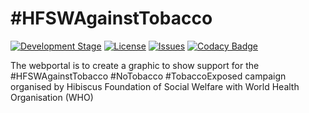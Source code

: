 # #HFSWAgainstTobacco

[![Development Stage](https://img.shields.io/badge/Development-v.2.0-blue)]()
[![License](https://img.shields.io/github/license/Hibiscus-Foundation/tobaccoexposed)](https://github.com/Hibiscus-Foundation/tobaccoexposed/blob/master/LICENSE)
[![Issues](https://img.shields.io/github/issues/Hibiscus-Foundation/tobaccoexposed)]()
[![Codacy Badge](https://api.codacy.com/project/badge/Grade/4b1b4bbdac7740a18c4fdd83e001fa24)](https://app.codacy.com/gh/Hibiscus-Foundation/tobaccoexposed?utm_source=github.com&utm_medium=referral&utm_content=Hibiscus-Foundation/tobaccoexposed&utm_campaign=Badge_Grade_Dashboard)
<br>

The webportal is to create a graphic to show support for the #HFSWAgainstTobacco #NoTobacco #TobaccoExposed campaign organised by Hibiscus Foundation of Social Welfare with World Health Organisation (WHO)
